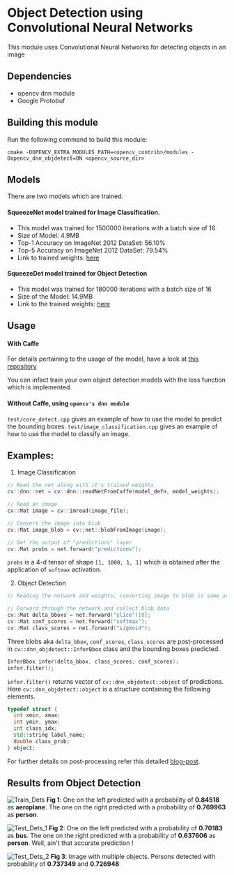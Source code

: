 # Object Detection using Convolutional Neural Networks

This module uses Convolutional Neural Networks for detecting objects in an image

## Dependencies
- opencv dnn module
- Google Protobuf

## Building this module
Run the following command to build this module:

```make
cmake -DOPENCV_EXTRA_MODULES_PATH=<opencv_contrib>/modules -Dopencv_dnn_objdetect=ON <opencv_source_dir>
```

## Models

There are two models which are trained.
#### SqueezeNet model trained for Image Classification.
- This model was trained for 1500000 iterations with a batch size of 16
- Size of Model: 4.9MB
- Top-1 Accuracy on ImageNet 2012 DataSet: 56.10%
- Top-5 Accuracy on ImageNet 2012 DataSet: 79.54%
- Link to trained weights: [here]()

#### SqueezeDet model trained for Object Detection
- This model was trained for 180000 iterations with a batch size of 16
- Size of the Model: 14.9MB
- Link to the trained weights: [here]()

## Usage

#### With Caffe
For details pertaining to the usage of the model, have a look at [this repository](https://github.com/kvmanohar22/caffe)

You can infact train your own object detection models with the loss function which is implemented.

#### Without Caffe, using `opencv's dnn module`
`test/core_detect.cpp` gives an example of how to use the model to predict the bounding boxes.
`test/image_classification.cpp` gives an example of how to use the model to classify an image.

## Examples:
1. Image Classification
```c++
// Read the net along with it's trained weights
cv::dnn::net = cv::dnn::readNetFromCaffe(model_defn, model_weights);

// Read an image
cv::Mat image = cv::imread(image_file);

// Convert the image into blob
cv::Mat image_blob = cv::net::blobFromImage(image);

// Get the output of "predictions" layer
cv::Mat probs = net.forward("predictions");

```
`probs` is a 4-d tensor of shape `[1, 1000, 1, 1]` which is obtained after the application of `softmax` activation.

2. Object Detection
```c++
// Reading the network and weights, converting image to blob is same as Image Classification example.

// Forward through the network and collect blob data
cv::Mat delta_bboxs = net.forward("slice")[0];
cv::Mat conf_scores = net.forward("softmax");
cv::Mat class_scores = net.forward("sigmoid");
```
Three blobs aka `delta_bbox`, `conf_scores`, `class_scores` are post-processed in `cv::dnn_objdetect::InferBbox` class and the bounding boxes predicted.

```c++
InferBbox infer(delta_bbox, class_scores, conf_scores);
infer.filter();
```

`infer.filter()` returns vector of `cv::dnn_objdetect::object` of predictions. Here `cv::dnn_objdetect::object` is a structure containing the following elements.

```c++
typedef struct {
  int xmin, xmax;
  int ymin, ymax;
  int class_idx;
  std::string label_name;
  double class_prob;
} object;

```
For further details on post-processing refer this detailed [blog-post](https://kvmanohar22.github.io/GSoC/).

## Results from Object Detection

![Train_Dets](./../tutorials/train_set_detections.jpg)
**Fig 1**: One on the left predicted with a probability of **0.84518** as **aeroplane**. The one on the right predicted with a probability of **0.769963** as **person**.

![Test_Dets_1](./../tutorials/test_set_detections.jpg)
**Fig 2**: One on the left predicted with a probability of **0.70183** as **bus**. The one on the right predicted with a probability of **0.637606** as **person**. Well, ain't that accurate prediction !

![Test_Dets_2](./../tutorials/random_test.png)
**Fig 3**: Image with multiple objects. Persons detected with probability of **0.737349** and **0.726948**
